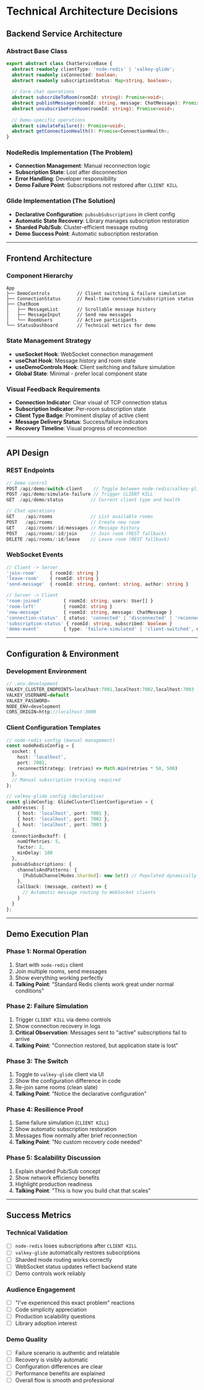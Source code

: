 # Technical Architecture Decisions

## Backend Service Architecture

### Abstract Base Class

```typescript
export abstract class ChatServiceBase {
  abstract readonly clientType: 'node-redis' | 'valkey-glide';
  abstract readonly isConnected: boolean;
  abstract readonly subscriptionStatus: Map<string, boolean>;
  
  // Core chat operations
  abstract subscribeToRoom(roomId: string): Promise<void>;
  abstract publishMessage(roomId: string, message: ChatMessage): Promise<void>;
  abstract unsubscribeFromRoom(roomId: string): Promise<void>;
  
  // Demo-specific operations
  abstract simulateFailure(): Promise<void>;
  abstract getConnectionHealth(): Promise<ConnectionHealth>;
}
```

### NodeRedis Implementation (The Problem)

- **Connection Management**: Manual reconnection logic
- **Subscription State**: Lost after disconnection
- **Error Handling**: Developer responsibility
- **Demo Failure Point**: Subscriptions not restored after `CLIENT KILL`

### Glide Implementation (The Solution)

- **Declarative Configuration**: `pubsubSubscriptions` in client config
- **Automatic State Recovery**: Library manages subscription restoration
- **Sharded Pub/Sub**: Cluster-efficient message routing
- **Demo Success Point**: Automatic subscription restoration

---

## Frontend Architecture

### Component Hierarchy

```
App
├── DemoControls          // Client switching & failure simulation
├── ConnectionStatus      // Real-time connection/subscription status
├── ChatRoom
│   ├── MessageList       // Scrollable message history
│   ├── MessageInput      // Send new messages
│   └── RoomUsers         // Active participants
└── StatusDashboard       // Technical metrics for demo
```

### State Management Strategy

- **useSocket Hook**: WebSocket connection management
- **useChat Hook**: Message history and room state
- **useDemoControls Hook**: Client switching and failure simulation
- **Global State**: Minimal - prefer local component state

### Visual Feedback Requirements

- **Connection Indicator**: Clear visual of TCP connection status
- **Subscription Indicator**: Per-room subscription state
- **Client Type Badge**: Prominent display of active client
- **Message Delivery Status**: Success/failure indicators
- **Recovery Timeline**: Visual progress of reconnection

---

## API Design

### REST Endpoints

```typescript
// Demo control
POST /api/demo/switch-client    // Toggle between node-redis/valkey-glide
POST /api/demo/simulate-failure // Trigger CLIENT KILL
GET  /api/demo/status          // Current client type and health

// Chat operations  
GET    /api/rooms              // List available rooms
POST   /api/rooms              // Create new room
GET    /api/rooms/:id/messages // Message history
POST   /api/rooms/:id/join     // Join room (REST fallback)
DELETE /api/rooms/:id/leave    // Leave room (REST fallback)
```

### WebSocket Events

```typescript
// Client -> Server
'join-room'     { roomId: string }
'leave-room'    { roomId: string }
'send-message'  { roomId: string, content: string, author: string }

// Server -> Client  
'room-joined'        { roomId: string, users: User[] }
'room-left'          { roomId: string }
'new-message'        { roomId: string, message: ChatMessage }
'connection-status'  { status: 'connected' | 'disconnected' | 'reconnecting' }
'subscription-status' { roomId: string, subscribed: boolean }
'demo-event'         { type: 'failure-simulated' | 'client-switched', data: any }
```

---

## Configuration & Environment

### Development Environment

```typescript
// .env.development
VALKEY_CLUSTER_ENDPOINTS=localhost:7001,localhost:7002,localhost:7003
VALKEY_USERNAME=default
VALKEY_PASSWORD=
NODE_ENV=development
CORS_ORIGIN=http://localhost:3000
```

### Client Configuration Templates

```typescript
// node-redis config (manual management)
const nodeRedisConfig = {
  socket: {
    host: 'localhost',
    port: 7001,
    reconnectStrategy: (retries) => Math.min(retries * 50, 500)
  },
  // Manual subscription tracking required
};

// valkey-glide config (declarative)
const glideConfig: GlideClusterClientConfiguration = {
  addresses: [
    { host: 'localhost', port: 7001 },
    { host: 'localhost', port: 7002 },
    { host: 'localhost', port: 7003 }
  ],
  connectionBackoff: {
    numOfRetries: 5,
    factor: 2,
    minDelay: 100
  },
  pubsubSubscriptions: {
    channelsAndPatterns: {
      [PubSubChannelModes.Sharded]: new Set() // Populated dynamically
    },
    callback: (message, context) => {
      // Automatic message routing to WebSocket clients
    }
  }
};
```

---

## Demo Execution Plan

### Phase 1: Normal Operation

1. Start with `node-redis` client
2. Join multiple rooms, send messages
3. Show everything working perfectly
4. **Talking Point**: "Standard Redis clients work great under normal conditions"

### Phase 2: Failure Simulation

1. Trigger `CLIENT KILL` via demo controls
2. Show connection recovery in logs
3. **Critical Observation**: Messages sent to "active" subscriptions fail to arrive
4. **Talking Point**: "Connection restored, but application state is lost"

### Phase 3: The Switch

1. Toggle to `valkey-glide` client via UI
2. Show the configuration difference in code
3. Re-join same rooms (clean slate)
4. **Talking Point**: "Notice the declarative configuration"

### Phase 4: Resilience Proof

1. Same failure simulation (`CLIENT KILL`)
2. Show automatic subscription restoration
3. Messages flow normally after brief reconnection
4. **Talking Point**: "No custom recovery code needed"

### Phase 5: Scalability Discussion

1. Explain sharded Pub/Sub concept
2. Show network efficiency benefits
3. Highlight production readiness
4. **Talking Point**: "This is how you build chat that scales"

---

## Success Metrics

### Technical Validation

- [ ] `node-redis` loses subscriptions after `CLIENT KILL`
- [ ] `valkey-glide` automatically restores subscriptions
- [ ] Sharded mode routing works correctly
- [ ] WebSocket status updates reflect backend state
- [ ] Demo controls work reliably

### Audience Engagement

- [ ] "I've experienced this exact problem" reactions
- [ ] Code simplicity appreciation
- [ ] Production scalability questions
- [ ] Library adoption interest

### Demo Quality

- [ ] Failure scenario is authentic and relatable
- [ ] Recovery is visibly automatic
- [ ] Configuration differences are clear
- [ ] Performance benefits are explained
- [ ] Overall flow is smooth and professional
